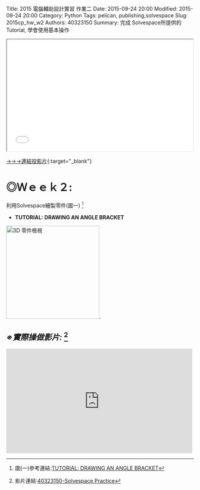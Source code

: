 Title: 2015 電腦輔助設計實習 作業二
Date: 2015-09-24 20:00
Modified: 2015-09-24 20:00
Category: Python
Tags: pelican, publishing,solvespace
Slug: 2015cp_hw_w2
Authors: 40323150
Summary: 完成 Solvespace所提供的 Tutorial, 學會使用基本操作

<iframe src="simplest.html" width="500" height="300"></iframe>

[→→→連結投影片](simplest.html){:target="_blank"}

◎Ｗｅｅｋ２:
============

利用Solvespace繪製零件(圖一) [^1]

* **TUTORIAL: DRAWING AN ANGLE BRACKET**

[^1]:圖(一)參考連結:<a href="http://solvespace.com/bracket.pl">TUTORIAL: DRAWING AN ANGLE BRACKET</a>

<img src="http://solvespace.com/pics/tut-finished-all-hidden.png" width="250" alt="3D 零件檢視"></img>.

*※實際操做影片:* [^2]
--------------

[^2]:影片連結:<a href="https://vimeo.com/144714197">40323150-Solvespace Practice</a>

<iframe src="https://player.vimeo.com/video/144714197" width="500" height="281" frameborder="0" webkitallowfullscreen mozallowfullscreen allowfullscreen></iframe>

